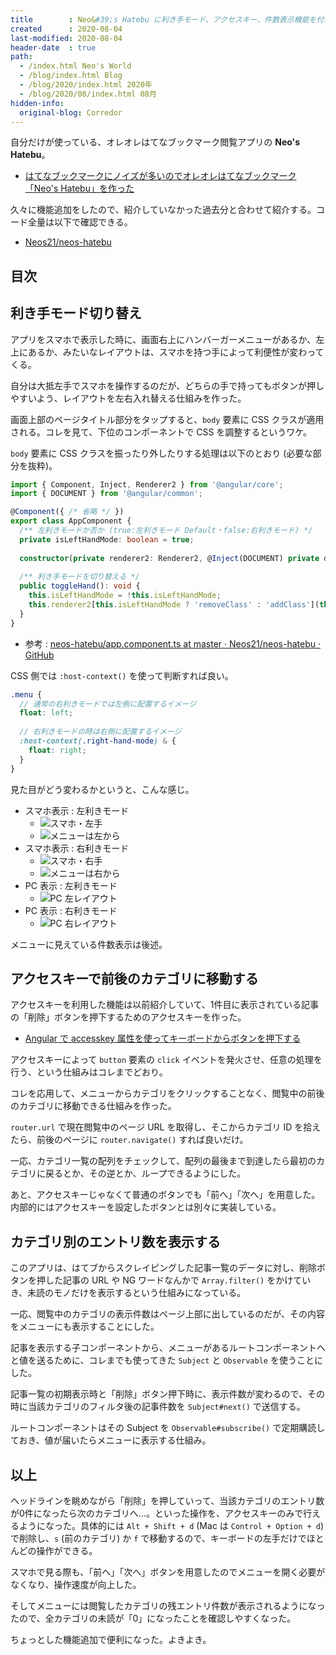 ```yaml
---
title        : Neo&#39;s Hatebu に利き手モード、アクセスキー、件数表示機能を付けた
created      : 2020-08-04
last-modified: 2020-08-04
header-date  : true
path:
  - /index.html Neo's World
  - /blog/index.html Blog
  - /blog/2020/index.html 2020年
  - /blog/2020/08/index.html 08月
hidden-info:
  original-blog: Corredor
---
```


自分だけが使っている、オレオレはてなブックマーク閲覧アプリの **Neo's Hatebu**。

- [はてなブックマークにノイズが多いのでオレオレはてなブックマーク「Neo's Hatebu」を作った](/blog/2018/11/17-02.html)

久々に機能追加をしたので、紹介していなかった過去分と合わせて紹介する。コード全量は以下で確認できる。

- [Neos21/neos-hatebu](https://github.com/Neos21/neos-hatebu)

## 目次

## 利き手モード切り替え

アプリをスマホで表示した時に、画面右上にハンバーガーメニューがあるか、左上にあるか、みたいなレイアウトは、スマホを持つ手によって利便性が変わってくる。

自分は大抵左手でスマホを操作するのだが、どちらの手で持ってもボタンが押しやすいよう、レイアウトを左右入れ替える仕組みを作った。

画面上部のページタイトル部分をタップすると、`body` 要素に CSS クラスが適用される。コレを見て、下位のコンポーネントで CSS を調整するというワケ。

`body` 要素に CSS クラスを振ったり外したりする処理は以下のとおり (必要な部分を抜粋)。

```typescript
import { Component, Inject, Renderer2 } from '@angular/core';
import { DOCUMENT } from '@angular/common';

@Component({ /* 省略 */ })
export class AppComponent {
  /** 左利きモードか否か (true:左利きモード Default・false:右利きモード) */
  private isLeftHandMode: boolean = true;
  
  constructor(private renderer2: Renderer2, @Inject(DOCUMENT) private document: any) { }
  
  /** 利き手モードを切り替える */
  public toggleHand(): void {
    this.isLeftHandMode = !this.isLeftHandMode;
    this.renderer2[this.isLeftHandMode ? 'removeClass' : 'addClass'](this.document.body, 'right-hand-mode');
  }
}
```

- 参考 : [neos-hatebu/app.component.ts at master · Neos21/neos-hatebu · GitHub](https://github.com/Neos21/neos-hatebu/blob/master/client/app/app.component.ts)

CSS 側では `:host-context()` を使って判断すれば良い。

```scss
.menu {
  // 通常の右利きモードでは左側に配置するイメージ
  float: left;
  
  // 右利きモードの時は右側に配置するイメージ
  :host-context(.right-hand-mode) & {
    float: right;
  }
}
```

見た目がどう変わるかというと、こんな感じ。

- スマホ表示 : 左利きモード
  - ![スマホ・左手](04-03-01.jpg)
  - ![メニューは左から](04-03-02.jpg)
- スマホ表示 : 右利きモード
  - ![スマホ・右手](04-03-03.jpg)
  - ![メニューは右から](04-03-04.jpg)
- PC 表示 : 左利きモード
  - ![PC 左レイアウト](04-03-05.png)
- PC 表示 : 右利きモード
  - ![PC 右レイアウト](04-03-06.png)

メニューに見えている件数表示は後述。

## アクセスキーで前後のカテゴリに移動する

アクセスキーを利用した機能は以前紹介していて、1件目に表示されている記事の「削除」ボタンを押下するためのアクセスキーを作った。

- [Angular で accesskey 属性を使ってキーボードからボタンを押下する](/blog/2020/03/16-03.html)

アクセスキーによって `button` 要素の `click` イベントを発火させ、任意の処理を行う、という仕組みはコレまでどおり。

コレを応用して、メニューからカテゴリをクリックすることなく、閲覧中の前後のカテゴリに移動できる仕組みを作った。

`router.url` で現在閲覧中のページ URL を取得し、そこからカテゴリ ID を拾えたら、前後のページに `router.navigate()` すれば良いだけ。

一応、カテゴリ一覧の配列をチェックして、配列の最後まで到達したら最初のカテゴリに戻るとか、その逆とか、ループできるようにした。

あと、アクセスキーじゃなくて普通のボタンでも「前へ」「次へ」を用意した。内部的にはアクセスキーを設定したボタンとは別々に実装している。

## カテゴリ別のエントリ数を表示する

このアプリは、はてブからスクレイピングした記事一覧のデータに対し、削除ボタンを押した記事の URL や NG ワードなんかで `Array.filter()` をかけていき、未読のモノだけを表示するという仕組みになっている。

一応、閲覧中のカテゴリの表示件数はページ上部に出しているのだが、その内容をメニューにも表示することにした。

記事を表示する子コンポーネントから、メニューがあるルートコンポーネントへと値を送るために、コレまでも使ってきた `Subject` と `Observable` を使うことにした。

記事一覧の初期表示時と「削除」ボタン押下時に、表示件数が変わるので、その時に当該カテゴリのフィルタ後の記事件数を `Subject#next()` で送信する。

ルートコンポーネントはその Subject を `Observable#subscribe()` で定期購読しておき、値が届いたらメニューに表示する仕組み。

## 以上

ヘッドラインを眺めながら「削除」を押していって、当該カテゴリのエントリ数が0件になったら次のカテゴリへ…。といった操作を、アクセスキーのみで行えるようになった。具体的には `Alt + Shift + d` (Mac は `Control + Option + d`) で削除し、`s` (前のカテゴリ) か `f` で移動するので、キーボードの左手だけでほとんどの操作ができる。

スマホで見る際も、「前へ」「次へ」ボタンを用意したのでメニューを開く必要がなくなり、操作速度が向上した。

そしてメニューには閲覧したカテゴリの残エントリ件数が表示されるようになったので、全カテゴリの未読が「0」になったことを確認しやすくなった。

ちょっとした機能追加で便利になった。よきよき。
